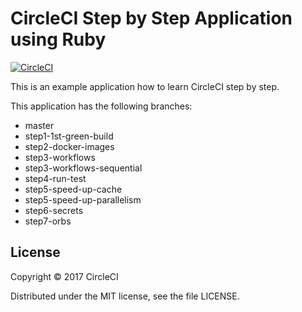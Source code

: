 # CircleCI Step by Step Application using Ruby
[![CircleCI](https://circleci.com/gh/kurumai/circleci-step-by-step-ruby/tree/step5-speed-up-parallelism.svg?style=svg)](https://circleci.com/gh/kurumai/circleci-step-by-step-ruby/tree/step5-speed-up-parallelism)

This is an example application how to learn CircleCI step by step.

This application has the following branches: 

- master
- step1-1st-green-build
- step2-docker-images
- step3-workflows
- step3-workflows-sequential
- step4-run-test
- step5-speed-up-cache
- step5-speed-up-parallelism
- step6-secrets
- step7-orbs

## License

Copyright © 2017 CircleCI

Distributed under the MIT license, see the file LICENSE.



